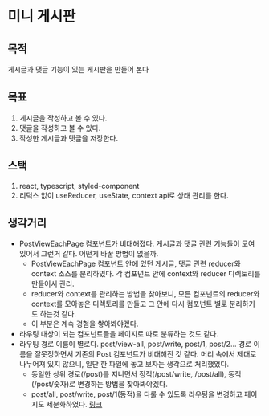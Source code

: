 # 미니 게시판

## 목적
게시글과 댓글 기능이 있는 게시판을 만들어 본다

## 목표
1. 게시글을 작성하고 볼 수 있다.
2. 댓글을 작성하고 볼 수 있다.
3. 작성한 게시글과 댓글을 저장한다.

## 스택
1. react, typescript, styled-component
2. 리덕스 없이 useReducer, useState, context api로 상태 관리를 한다.

## 생각거리
- PostViewEachPage 컴포넌트가 비대해졌다. 게시글과 댓글 관련 기능들이 모여 있어서 그런거 같다. 어떤게 바꿀 방법이 없을까.
  -  PostViewEachPage 컴포넌트 안에 있던 게시글, 댓글 관련 reducer와 context 소스를 분리하였다. 각 컴포넌트 안에 context와 reducer 디렉토리를 만들어서 관리.
  -  reducer와 context를 관리하는 방법을 찾아보니, 모든 컴포넌트의 reducer와 context를 모아놓은 디렉토리를 만들고 그 안에 다시 컴포넌트 별로 분리하기도 하는것 같다.
  -  이 부분은 계속 경험을 쌓아봐야겠다.
- 라우팅 대상이 되는 컴포넌트들을 페이지로 따로 분류하는 것도 같다.
- 라우팅 경로 이름이 별로다. post/view-all, post/write, post/1, post/2... 경로 이름을 잘못정하면서 기존의 Post 컴포넌트가 비대해진 것 같다. 머리 속에서 제대로 나누어져 있지 않으니, 일단 한 파일에 놓고 보자는 생각으로 처리했었다.
  - 동일한 상위 경로(/post)를 지니면서 정적(/post/write, /post/all), 동적(/post/숫자)로 변경하는 방법을 찾아봐야겠다.
  - post/all, post/write, post/1(동적)을 다룰 수 있도록 라우팅을 변경하고 페이지도 세분화하였다. [링크](https://stackoverflow.com/questions/73626071/how-to-implement-a-nested-route-with-a-dynamic-route)